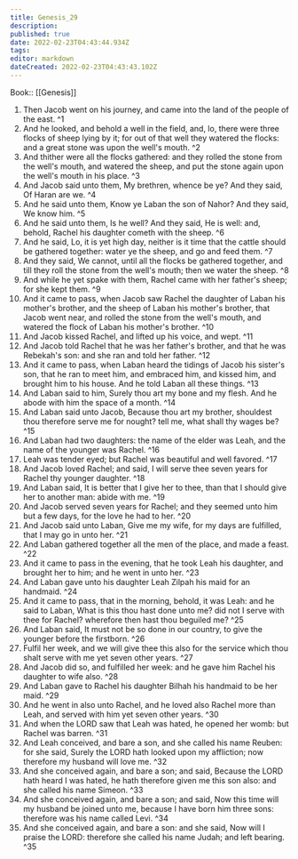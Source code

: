 ```yaml
---
title: Genesis_29
description: 
published: true
date: 2022-02-23T04:43:44.934Z
tags: 
editor: markdown
dateCreated: 2022-02-23T04:43:43.102Z
---
```


 Book:: [[Genesis]]
 1. Then Jacob went on his journey, and came into the land of the people of the east. ^1
 2. And he looked, and behold a well in the field, and, lo, there were three flocks of sheep lying by it; for out of that well they watered the flocks: and a great stone was upon the well's mouth. ^2
 3. And thither were all the flocks gathered: and they rolled the stone from the well's mouth, and watered the sheep, and put the stone again upon the well's mouth in his place. ^3
 4. And Jacob said unto them, My brethren, whence be ye? And they said, Of Haran are we. ^4
 5. And he said unto them, Know ye Laban the son of Nahor? And they said, We know him. ^5
 6. And he said unto them, Is he well? And they said, He is well: and, behold, Rachel his daughter cometh with the sheep. ^6
 7. And he said, Lo, it is yet high day, neither is it time that the cattle should be gathered together: water ye the sheep, and go and feed them. ^7
 8. And they said, We cannot, until all the flocks be gathered together, and till they roll the stone from the well's mouth; then we water the sheep. ^8
 9. And while he yet spake with them, Rachel came with her father's sheep; for she kept them. ^9
 10. And it came to pass, when Jacob saw Rachel the daughter of Laban his mother's brother, and the sheep of Laban his mother's brother, that Jacob went near, and rolled the stone from the well's mouth, and watered the flock of Laban his mother's brother. ^10
 11. And Jacob kissed Rachel, and lifted up his voice, and wept. ^11
 12. And Jacob told Rachel that he was her father's brother, and that he was Rebekah's son: and she ran and told her father. ^12
 13. And it came to pass, when Laban heard the tidings of Jacob his sister's son, that he ran to meet him, and embraced him, and kissed him, and brought him to his house. And he told Laban all these things. ^13
 14. And Laban said to him, Surely thou art my bone and my flesh. And he abode with him the space of a month. ^14
 15. And Laban said unto Jacob, Because thou art my brother, shouldest thou therefore serve me for nought? tell me, what shall thy wages be? ^15
 16. And Laban had two daughters: the name of the elder was Leah, and the name of the younger was Rachel. ^16
 17. Leah was tender eyed; but Rachel was beautiful and well favored. ^17
 18. And Jacob loved Rachel; and said, I will serve thee seven years for Rachel thy younger daughter. ^18
 19. And Laban said, It is better that I give her to thee, than that I should give her to another man: abide with me. ^19
 20. And Jacob served seven years for Rachel; and they seemed unto him but a few days, for the love he had to her. ^20
 21. And Jacob said unto Laban, Give me my wife, for my days are fulfilled, that I may go in unto her. ^21
 22. And Laban gathered together all the men of the place, and made a feast. ^22
 23. And it came to pass in the evening, that he took Leah his daughter, and brought her to him; and he went in unto her. ^23
 24. And Laban gave unto his daughter Leah Zilpah his maid for an handmaid. ^24
 25. And it came to pass, that in the morning, behold, it was Leah: and he said to Laban, What is this thou hast done unto me? did not I serve with thee for Rachel? wherefore then hast thou beguiled me? ^25
 26. And Laban said, It must not be so done in our country, to give the younger before the firstborn. ^26
 27. Fulfil her week, and we will give thee this also for the service which thou shalt serve with me yet seven other years. ^27
 28. And Jacob did so, and fulfilled her week: and he gave him Rachel his daughter to wife also. ^28
 29. And Laban gave to Rachel his daughter Bilhah his handmaid to be her maid. ^29
 30. And he went in also unto Rachel, and he loved also Rachel more than Leah, and served with him yet seven other years. ^30
 31. And when the LORD saw that Leah was hated, he opened her womb: but Rachel was barren. ^31
 32. And Leah conceived, and bare a son, and she called his name Reuben: for she said, Surely the LORD hath looked upon my affliction; now therefore my husband will love me. ^32
 33. And she conceived again, and bare a son; and said, Because the LORD hath heard I was hated, he hath therefore given me this son also: and she called his name Simeon. ^33
 34. And she conceived again, and bare a son; and said, Now this time will my husband be joined unto me, because I have born him three sons: therefore was his name called Levi. ^34
 35. And she conceived again, and bare a son: and she said, Now will I praise the LORD: therefore she called his name Judah; and left bearing. ^35
